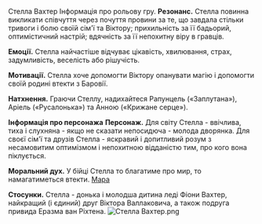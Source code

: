 Стелла Вахтер
Інформація про рольову гру.
**Резонанс.** Стелла повинна викликати співчуття через почуття провини за те, що завдала стільки тривоги і болю своїй сім'ї та Віктору; прихильність за її бадьорий, оптимістичний настрій; вдячність за її непохитну віру в гравців.

**Емоції.** Стелла найчастіше відчуває цікавість, хвилювання, страх, задумливість, веселість або рішучість.

**Мотивації.** Стелла хоче допомогти Віктору опанувати магію і допомогти своїй родині втекти з Баровії.

**Натхнення.** Граючи Стеллу, надихайтеся Рапунцель («Заплутана»), Аріель («Русалонька») та Анною («Крижане серце»).

**Інформація про персонажа**
**Персонаж.** Для світу Стелла - ввічлива, тиха і слухняна - якщо не сказати непосидюча - молода дворянка. Для своєї сім'ї та друзів Стелла - яскравий і допитливий розум з несамовитим оптимізмом і непохитною відданістю тим, про кого вона піклується.

**Моральний дух.** У бійці Стелла то благатиме про мир, то намагатиметься втекти. [Мара](https://5esrd.kyiv.ua/monsters/specter.html) 

**Стосунки.** Стелла - донька і молодша дитина леді Фіони Вахтер, найкращий (і єдиний) друг Віктора Валлаковича, а також подруга привида Еразма ван Ріхтена.
![Стелла Вахтер.png](https://publish-01.obsidian.md/access/7db64b11c71d88572ddc6cd06b888976/images/Stella%20Wachter.png)